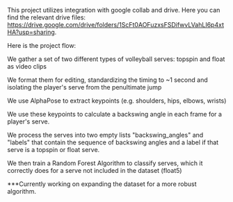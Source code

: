 This project utilizes integration with google collab and drive. Here you can find the relevant drive files: https://drive.google.com/drive/folders/1ScFt0AOFuzxsFSDifwvLVahLI6p4xtHA?usp=sharing. 

Here is the project flow: 

We gather a set of two different types of volleyball serves: topspin and float as video clips

We format them for editing, standardizing the timing to ~1 second and isolating the player's serve from the penultimate jump

We use AlphaPose to extract keypoints (e.g. shoulders, hips, elbows, wrists)

We use these keypoints to calculate a backswing angle in each frame for a player's serve. 

We process the serves into two empty lists "backswing_angles" and "labels" that contain the sequence of backswing angles and a label if that serve is a topspin or float serve. 

We then train a Random Forest Algorithm to classify serves, which it correctly does for a serve not included in the dataset (float5)

***Currently working on expanding the dataset for a more robust algorithm. 
